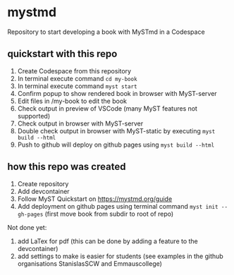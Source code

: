 # mystmd
Repository to start developing a book with MySTmd in a Codespace

## quickstart with this repo
1. Create Codespace from this repository
2. In terminal execute command `cd my-book`
3. In terminal execute command `myst start`
4. Confirm popup to show rendered book in browser with MyST-server
5. Edit files in /my-book to edit the book
6. Check output in preview of VSCode (many MyST features not supported)
7. Check output in browser with MyST-server
8. Double check output in browser with MyST-static by executing `myst build --html`
9. Push to github will deploy on github pages using `myst build --html`

## how this repo was created
1. Create repository
2. Add devcontainer
3. Follow MyST Quickstart on https://mystmd.org/guide
4. Add deployment on github pages using terminal command `myst init --gh-pages` (first move book from subdir to root of repo)

Not done yet:
1. add LaTex for pdf (this can be done by adding a feature to the devcontainer)
2. add settings to make is easier for students (see examples in the github organisations StanislasSCW and Emmauscollege)

